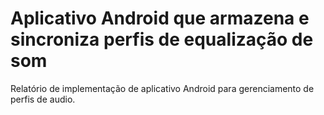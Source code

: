 # Aplicativo Android que armazena e sincroniza perfis de equalização de som

Relatório de implementação de aplicativo Android para gerenciamento de perfis de audio.

